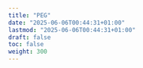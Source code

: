 ```yaml
---
title: "PEG"
date: "2025-06-06T00:44:31+01:00"
lastmod: "2025-06-06T00:44:31+01:00"
draft: false
toc: false
weight: 300
---
```

